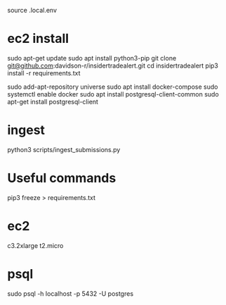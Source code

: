 
source .local.env


# ec2 install


sudo apt-get update
sudo apt install python3-pip
git clone git@github.com:davidson-r/insidertradealert.git
cd insidertradealert
pip3 install -r requirements.txt

sudo add-apt-repository universe
sudo apt install docker-compose
sudo systemctl enable docker
sudo apt install postgresql-client-common
sudo apt-get install postgresql-client



# ingest

python3 scripts/ingest_submissions.py

# Useful commands

pip3 freeze > requirements.txt


# ec2
c3.2xlarge
t2.micro


# psql
sudo psql -h localhost -p 5432 -U postgres